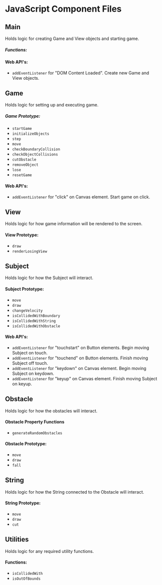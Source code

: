 # JavaScript Component Files

## Main
Holds logic for creating Game and View objects and starting game.

##### Functions:

#### Web API's:
- `addEventListener` for "DOM Content Loaded".  Create new Game and View objects.

## Game
Holds logic for setting up and executing game.

##### Game Prototype:
- `startGame`
- `initializeObjects`
- `step`
- `move`
- `checkBoundaryCollision`
- `checkObjectCollisions`
- `cutObstacle`
- `removeObject`
- `lose`
- `resetGame`

#### Web API's:
- `addEventListener` for "click" on Canvas element.  Start game on click.

## View
Holds logic for how game information will be rendered to the screen.

#### View Prototype:
- `draw`
- `renderLosingView`

## Subject
Holds logic for how the Subject will interact.

#### Subject Prototype:
- `move`
- `draw`
- `changeVelocity`
- `isCollidedWithBoundary`
- `isCollidedWithString`
- `isCollidedWithObstacle`

#### Web API's:
- `addEventListener` for "touchstart" on Button elements.  Begin moving Subject on touch.
- `addEventListener` for "touchend" on Button elements.  Finish moving Subject off touch.
- `addEventListener` for "keydown" on Canvas element.  Begin moving Subject on keydown.
- `addEventListener` for "keyup" on Canvas element.  Finish moving Subject on keyup.

## Obstacle
Holds logic for how the obstacles will interact.

#### Obstacle Property Functions
- `generateRandomObstacles`

#### Obstacle Prototype:
- `move`
- `draw`
- `fall`

## String
Holds logic for how the String connected to the Obstacle will interact.

#### String Prototype:
- `move`
- `draw`
- `cut`

## Utilities
Holds logic for any required utility functions.

#### Functions:
- `isCollidedWith`
- `isOutOfBounds`
